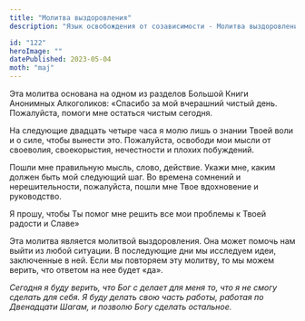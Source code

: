 ```yaml
---
title: "Молитва выздоровления"
description: "Язык освобождения от созависимости - Молитва выздоровления"

id: "122"
heroImage: ""
datePublished: 2023-05-04
moth: "maj"
---
```


Эта молитва основана на одном из разделов Большой Книги Анонимных Алкоголиков:
«Спасибо за мой вчерашний чистый день. Пожалуйста, помоги мне остаться чистым
сегодня.

На следующие двадцать четыре часа я молю лишь о знании Твоей воли и о силе,
чтобы вынести это. Пожалуйста, освободи мои мысли от своеволия, своекорыстия,
нечестности и плохих побуждений.

Пошли мне правильную мысль, слово, действие. Укажи мне, каким должен быть мой
следующий шаг. Во времена сомнений и нерешительности, пожалуйста, пошли мне
Твое вдохновение и руководство.

Я прошу, чтобы Ты помог мне решить все мои проблемы к Твоей радости и Славе»

Эта молитва является молитвой выздоровления. Она может помочь нам выйти из
любой ситуации. В последующие дни мы исследуем идеи, заключенные в ней. Если
мы повторяем эту молитву, то мы можем верить, что ответом на нее будет «да».

_Сегодня_ _я_ _буду_ _верить,_ _что_ _Бог_ _с_ _делает_ _для_ _меня_ _то,_
_что_ _я_ _не_ _смогу_ _сделать_ _для_ _себя._ _Я_ _буду_ _делать_ _свою_
_часть_ _работы,_ _работая_ _по_ _Двенадцати_ _Шагам,_ _и_ _позволю_ _Богу_
_сделать_ _остальное._
